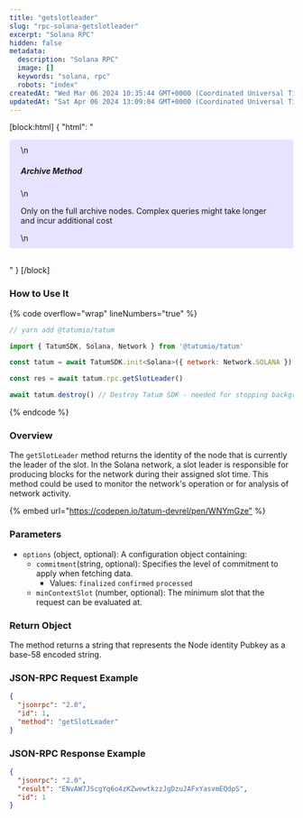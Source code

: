 ```yaml
---
title: "getslotleader"
slug: "rpc-solana-getslotleader"
excerpt: "Solana RPC"
hidden: false
metadata: 
  description: "Solana RPC"
  image: []
  keywords: "solana, rpc"
  robots: "index"
createdAt: "Wed Mar 06 2024 10:35:44 GMT+0000 (Coordinated Universal Time)"
updatedAt: "Sat Apr 06 2024 13:09:04 GMT+0000 (Coordinated Universal Time)"
---
```

[block:html]
{
  "html": "<div style="padding: 10px 20px; border-radius: 5px; background-color: #e6e2ff; margin: 0 0 30px 0;">\n  <h5>Archive Method</h5>\n  <p>Only on the full archive nodes. Complex queries might take longer and incur additional cost</p>\n</div>"
}
[/block]


### How to Use It

{% code overflow="wrap" lineNumbers="true" %}

```javascript
// yarn add @tatumio/tatum

import { TatumSDK, Solana, Network } from '@tatumio/tatum'

const tatum = await TatumSDK.init<Solana>({ network: Network.SOLANA })

const res = await tatum.rpc.getSlotLeader()

await tatum.destroy() // Destroy Tatum SDK - needed for stopping background jobs
```

{% endcode %}

### Overview

The `getSlotLeader` method returns the identity of the node that is currently the leader of the slot. In the Solana network, a slot leader is responsible for producing blocks for the network during their assigned slot time. This method could be used to monitor the network's operation or for analysis of network activity.

{% embed url="<https://codepen.io/tatum-devrel/pen/WNYmGze"> %}

### Parameters

- `options` (object, optional): A configuration object containing:
  - `commitment`(string, optional): Specifies the level of commitment to apply when fetching data.
    - Values: `finalized` `confirmed` `processed`
  - `minContextSlot` (number, optional): The minimum slot that the request can be evaluated at.

### Return Object

The method returns a string that represents the Node identity Pubkey as a base-58 encoded string.

### JSON-RPC Request Example

```json
{
  "jsonrpc": "2.0",
  "id": 1,
  "method": "getSlotLeader"
}
```

### JSON-RPC Response Example

```json
{
  "jsonrpc": "2.0",
  "result": "ENvAW7JScgYq6o4zKZwewtkzzJgDzuJAFxYasvmEQdpS",
  "id": 1
}
```
